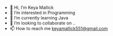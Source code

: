 - 👋 Hi, I’m Keya Mallick
- 👀 I’m interested in Programming
- 🌱 I’m currently learning Java
- 💞️ I’m looking to collaborate on ..
- 📫 How to reach me keyamallick551@gmail.com

<!---
Keya9/Keya9 is a ✨ special ✨ repository because its `README.md` (this file) appears on your GitHub profile.
You can click the Preview link to take a look at your changes.
--->
